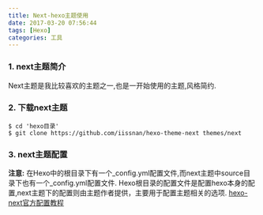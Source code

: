 ```yaml
---
title: Next-hexo主题使用
date: 2017-03-20 07:56:44
tags: [Hexo]
categories: 工具
---
```

### 1. next主题简介
Next主题是我比较喜欢的主题之一,也是一开始使用的主题,风格简约.

### 2. 下载next主题
```
$ cd 'hexo目录'
$ git clone https://github.com/iissnan/hexo-theme-next themes/next
```

### 3. next主题配置
**注意:** 在Hexo中的根目录下有一个\_config.yml配置文件,而next主题中source目录下也有一个_config.yml配置文件. 
Hexo根目录的配置文件是配置hexo本身的配置,next主题下的配置则由主题作者提供，主要用于配置主题相关的选项.
[hexo-next官方配置教程](http://theme-next.iissnan.com/getting-started.html)


